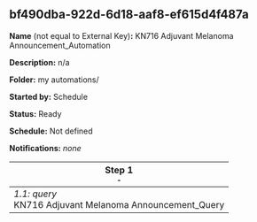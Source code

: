 ## bf490dba-922d-6d18-aaf8-ef615d4f487a

**Name** (not equal to External Key)**:** KN716 Adjuvant Melanoma Announcement_Automation

**Description:** n/a

**Folder:** my automations/

**Started by:** Schedule

**Status:** Ready

**Schedule:** Not defined

**Notifications:** _none_


| Step 1<br>_<small>-</small>_ |
| --- |
| _1.1: query_<br>KN716 Adjuvant Melanoma Announcement_Query |
